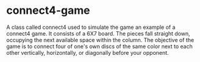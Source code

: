 # connect4-game
A class called connect4 used to simulate the game
an example of a connect4 game. It consists of a 6X7 board. The pieces fall straight down, occupying the next available space 
within the column. The objective of the game is to connect four of one's own discs of the same color next to each other vertically,
horizontally, or diagonally before your opponent. 
